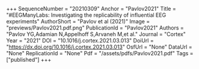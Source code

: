 +++
SequenceNumber = "20210309"
Anchor = "Pavlov2021"
Title = "#EEGManyLabs: Investigating the replicability of influential EEG experiments"
AuthorShort = "Pavlov et al (2021)"
Image = "previews/Pavlov2021.pdf.png"
PublicationId = "Pavlov2021"
Authors = "Pavlov YG,Adamian N,Appelhoff S,Arvaneh M,et al."
Journal = "Cortex"
Year = "2021"
DOI = "10.1016/j.cortex.2021.03.013"
DoiUrl = "https://dx.doi.org/10.1016/j.cortex.2021.03.013"
OsfUrl = "None"
DataUrl = "None"
ReplicationId = "None"
Pdf = "/assets/pdfs/Pavlov2021.pdf"
Tags = ["published"]
+++